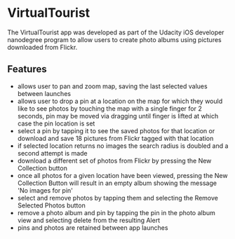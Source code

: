 # VirtualTourist

The VirtualTourist app was developed as part of the Udacity iOS developer nanodegree program to allow users to create photo albums using pictures downloaded from Flickr.

## Features

* allows user to pan and zoom map, saving the last selected values between launches
* allows user to drop a pin at a location on the map for which they would like to see photos by touching the map with a single finger for 2 seconds, pin may be moved via dragging until finger is lifted at which case the pin location is set
* select a pin by tapping it to see the saved photos for that location or download and save 18 pictures from Flickr tagged with that location
* if selected location returns no images the search radius is doubled and a second attempt is made
* download a different set of photos from Flickr by pressing the New Collection button
* once all photos for a given location have been viewed, pressing the New Collection Button will result in an empty album showing the message 'No images for pin'
* select and remove photos by tapping them and selecting the Remove Selected Photos button
* remove a photo album and pin by tapping the pin in the photo album view and selecting delete from the resulting Alert
* pins and photos are retained between app launches
